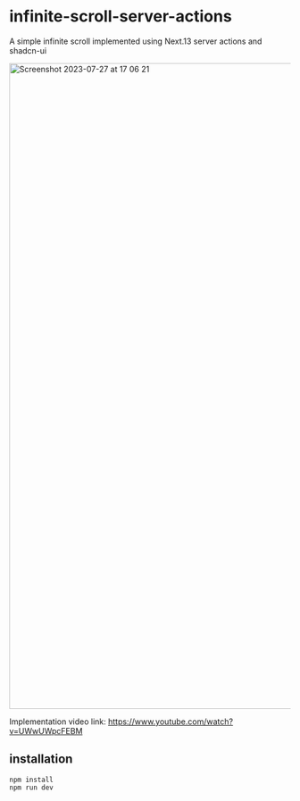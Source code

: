 # infinite-scroll-server-actions

A simple infinite scroll implemented using Next.13 server actions and shadcn-ui

<img width="1157" alt="Screenshot 2023-07-27 at 17 06 21" src="https://github.com/rajeshdavidbabu/infinite-scroll-server-actions/assets/15684795/00565870-a8c8-43d3-b4a7-8876d9091a44">

Implementation video link: https://www.youtube.com/watch?v=UWwUWpcFEBM

## installation

```
npm install
npm run dev
```

